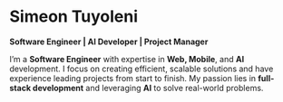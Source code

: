 # Simeon Tuyoleni

**Software Engineer | AI Developer | Project Manager**  

I’m a **Software Engineer** with expertise in **Web, Mobile**, and **AI** development. I focus on creating efficient, scalable solutions and have experience leading projects from start to finish. My passion lies in **full-stack development** and leveraging **AI** to solve real-world problems.
